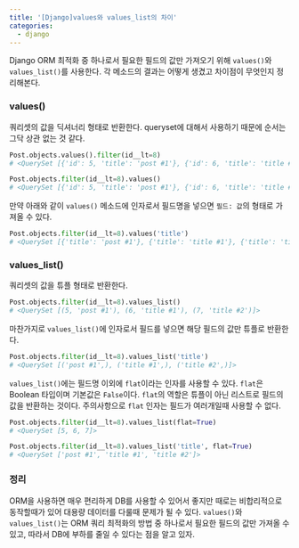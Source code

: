 ```yaml
---
title: '[Django]values와 values_list의 차이'
categories:
  - django
---
```


Django ORM 최적화 중 하나로서 필요한 필드의 값만 가져오기 위해 `values()`와 `values_list()`를 사용한다. 각 메소드의 결과는 어떻게 생겼고 차이점이 무엇인지 정리해본다.

### values()

쿼리셋의 값을 딕셔너리 형태로 반환한다. queryset에 대해서 사용하기 때문에 순서는 그닥 상관 없는 것 같다.

```python
Post.objects.values().filter(id__lt=8)
# <QuerySet [{'id': 5, 'title': 'post #1'}, {'id': 6, 'title': 'title #1'}, {'id': 7, 'title': 'title #2'}]>

Post.objects.filter(id__lt=8).values()
# <QuerySet [{'id': 5, 'title': 'post #1'}, {'id': 6, 'title': 'title #1'}, {'id': 7, 'title': 'title #2'}]>
```

만약 아래와 같이 `values()` 메소드에 인자로서 필드명을 넣으면 `필드: 값`의 형태로 가져올 수 있다.

```python
Post.objects.filter(id__lt=8).values('title')
# <QuerySet [{'title': 'post #1'}, {'title': 'title #1'}, {'title': 'title #2'}]>
```

### values_list()

쿼리셋의 값을 튜플 형태로 반환한다. 

```python
Post.objects.filter(id__lt=8).values_list()
# <QuerySet [(5, 'post #1'), (6, 'title #1'), (7, 'title #2')]>
```

마찬가지로 `values_list()`에 인자로서 필드를 넣으면 해당 필드의 값만 튜플로 반환한다.

```python
Post.objects.filter(id__lt=8).values_list('title')
# <QuerySet [('post #1',), ('title #1',), ('title #2',)]>
```

`values_list()`에는 필드명 이외에 `flat`이라는 인자를 사용할 수 있다. `flat`은 Boolean 타입이며 기본값은 `False`이다. `flat`의 역할은 튜플이 아닌 리스트로 필드의 값을 반환하는 것이다. 주의사항으로 `flat` 인자는 필드가 여러개일때 사용할 수 없다.

```python
Post.objects.filter(id__lt=8).values_list(flat=True)
# <QuerySet [5, 6, 7]>

Post.objects.filter(id__lt=8).values_list('title', flat=True)
# <QuerySet ['post #1', 'title #1', 'title #2']>
```

### 정리

ORM을 사용하면 매우 편리하게 DB를 사용할 수 있어서 좋지만 때로는 비합리적으로 동작할때가 있어 대용량 데이터를 다룰때 문제가 될 수 있다. `values()`와 `values_list()`는 ORM 쿼리 최적화의 방법 중 하나로서 필요한 필드의 값만 가져올 수 있고, 따라서 DB에 부하를 줄일 수 있다는 점을 알고 있자.